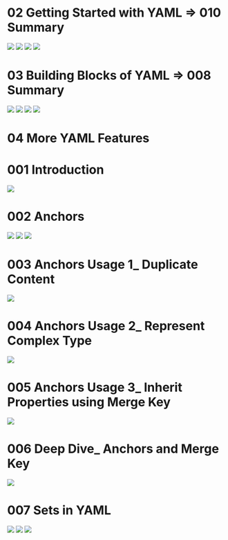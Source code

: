 # 02 Getting Started with YAML => 010 Summary
![](Images/2022-10-15-17-53-08.png)
![](Images/2022-10-15-17-53-22.png)
![](Images/2022-10-15-17-53-36.png)
![](Images/2022-10-15-17-53-52.png)

# 03 Building Blocks of YAML => 008 Summary
![](Images/2022-10-15-22-16-17.png)
![](Images/2022-10-15-22-16-35.png)
![](Images/2022-10-15-22-16-49.png)
![](Images/2022-10-15-22-17-06.png)

# 04 More YAML Features
# 001 Introduction
![](Images/2022-10-15-22-22-47.png)

# 002 Anchors
![](Images/2022-10-16-06-56-41.png)
![](Images/2022-10-16-06-57-23.png)
![](Images/2022-10-16-06-57-49.png)

# 003 Anchors Usage 1_ Duplicate Content
![](Images/2022-10-16-07-03-05.png)

# 004 Anchors Usage 2_ Represent Complex Type
![](Images/2022-10-16-07-10-06.png)

# 005 Anchors Usage 3_ Inherit Properties using Merge Key
![](Images/2022-10-16-07-15-11.png)

# 006 Deep Dive_ Anchors and Merge Key
![](Images/2022-10-16-07-22-28.png)

# 007 Sets in YAML
![](Images/2022-10-16-07-24-11.png)
![](Images/2022-10-16-07-28-12.png)
![](Images/2022-10-16-07-37-13.png)
